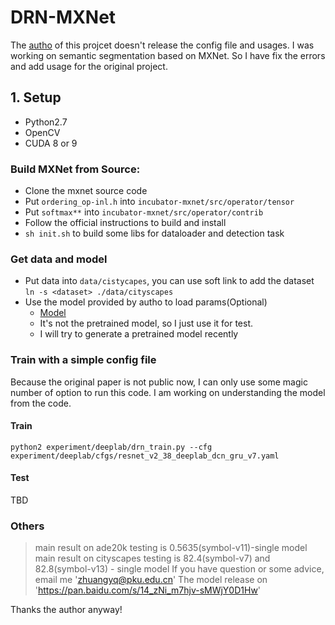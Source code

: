 # DRN-MXNet
The [autho](https://github.com/zhuangyqin/DRN.git) of this projcet doesn't release the config file and usages.
I was working on semantic segmentation based on MXNet. So I have fix the errors and add usage for the original project.

## 1. Setup
- Python2.7
- OpenCV
- CUDA 8 or 9

### Build MXNet from Source:
- Clone the mxnet source code
- Put `ordering_op-inl.h` into `incubator-mxnet/src/operator/tensor`
- Put `softmax**` into `incubator-mxnet/src/operator/contrib`
- Follow the official instructions to build and install
- `sh init.sh` to build some libs for dataloader and detection task

### Get data and model
- Put data into `data/cistycapes`, you can use soft link to add the dataset
    `ln -s <dataset> ./data/cityscapes`
- Use the model provided by autho to load params(Optional)
    - [Model](https://pan.baidu.com/s/14_zNi_m7hjv-sMWjY0D1Hw)
    - It's not the pretrained model, so I just use it for test.
    - I will try to generate a pretrained model recently

### Train with a simple config file
Because the original paper is not public now, I can only use some magic number of option to run this code. I am working on understanding the model from the code.
#### Train
`python2 experiment/deeplab/drn_train.py --cfg experiment/deeplab/cfgs/resnet_v2_38_deeplab_dcn_gru_v7.yaml`
#### Test
TBD

### Others 
> main result on ade20k testing is 0.5635(symbol-v11)-single model main result on cityscapes testing is 82.4(symbol-v7) and 82.8(symbol-v13) - single model
> If you have question or some advice, email me 'zhuangyq@pku.edu.cn'
> The model release on 'https://pan.baidu.com/s/14_zNi_m7hjv-sMWjY0D1Hw'

Thanks the author anyway!
